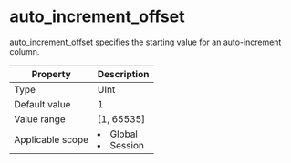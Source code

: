 # auto_increment_offset

auto_increment_offset specifies the starting value for an auto-increment column.

| **Property** | **Description** |
|--------|------------------------------------------------------------------------------------------------------------|
| Type | UInt |
| Default value | 1 |
| Value range | \[1, 65535\] |
| Applicable scope | <li> Global   <li> Session |
